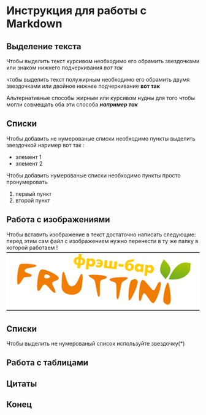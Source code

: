 # Инструкция для работы с Markdown

## Выделение текста

Чтобы выделить текст курсивом необходимо его обрамить звездочками или знаком нижнего подчеркивания _вот так_

чтобы выделить текст полужирным необходимо его обрамить двумя звездочками или двойное нижнее подчеркивание __вот так__

Альтернативные способы жирным или курсивом нудны для того чтобы могли совмещать оба эти способа *__например так__* 

## Списки

Чтобы добавить не нумерованые списки необходимо пункты выделить звездочкой наример вот так :
* элемент 1 
* элемент 2 

Чтобы добавить нумерованые списки необходимо пункты просто пронумеровать 
1. первый пункт 
2. второй пункт

## Работа с изображениями

Чтобы вставить изображение в текст достаточно написать следующие: перед этим сам файл с изображением нужно перенести в ту же папку в которой работаем !
![Фрутини](IMG_4453.png)

## Списки

Чтобы выделить не нумерованый список используйте звездочку(*)
## Работа с таблицами

## Цитаты

## Конец
